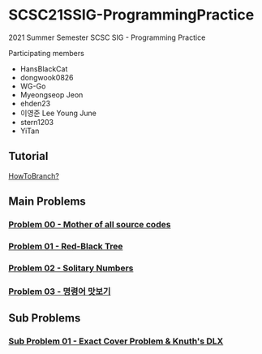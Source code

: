 # SCSC21SSIG-ProgrammingPractice
2021 Summer Semester SCSC SIG - Programming Practice 

Participating members
- HansBlackCat
- dongwook0826
- WG-Go
- Myeongseop Jeon
- ehden23
- 이영준 Lee Young June
- stern1203
- YiTan

## Tutorial

[HowToBranch?](./HowToBranch.md)

## Main Problems

### [Problem 00 - Mother of all source codes](./__MainProblem__/Problem00.md)

### [Problem 01 - Red-Black Tree](./__MainProblem__/Problem01.md)

### [Problem 02 - Solitary Numbers](./__MainProblem__/Problem02.md)

### [Problem 03 - 명령어 맛보기](./__MainProblem__/Problem03.md)

## Sub Problems

### [Sub Problem 01 - Exact Cover Problem & Knuth's DLX](./__SubProblem__/SubProblem01.md)
